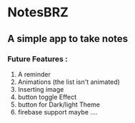 
# NotesBRZ

## A simple app to take notes



### Future Features :

1. A reminder
2. Animations (the list isn't animated)
3. Inserting image
4. button toggle Effect
5. button for Dark/light Theme
6. firebase support maybe ....
